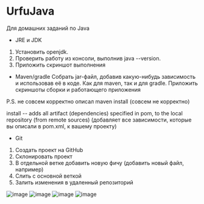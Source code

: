 # UrfuJava
Для домашних заданий по Java
- JRE и JDK
1) Установить openjdk.
2) Проверить работу из консоли, выполнив java --version.
3) Приложить скриншот выполнения
 

- Maven/gradle
Собрать jar-файл, добавив какую-нибудь зависимость и использовав её в коде. Как для maven, так и для gradle.
Приложить скриншоты сборки и работающего приложения

 

P.S. не совсем корректно описал maven install (совсем не корректно)

install -- adds all artifact (dependencies) specified in pom, to the local repository (from remote sources) (добавляет все зависимости, которые вы описали в pom.xml, к вашему проекту)

 
- Git
1) Создать проект на GitHub
2) Склонировать проект
3) В отдельной ветке добавить новую фичу (добавить новый файл, например)
4) Слить с основной веткой
5) Залить изменения в удаленный репозиторий

![image](https://user-images.githubusercontent.com/72749980/161950396-421b7e5c-ca78-43e6-9014-54c51c2b1439.png)
![image](https://user-images.githubusercontent.com/72749980/161950436-d4169444-9738-4841-9628-7745072d53a1.png)
![image](https://user-images.githubusercontent.com/72749980/161950466-abd0df12-6a70-43ce-94b6-da3fe0331c7d.png)
![image](https://user-images.githubusercontent.com/72749980/161950534-79c07c30-187a-4c0d-863e-a98186a34cc1.png)
